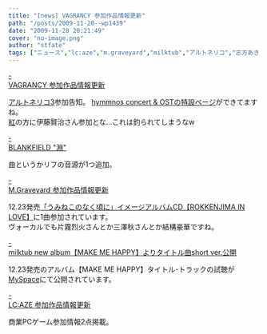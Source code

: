 ```yaml
---
title: "[news] VAGRANCY 参加作品情報更新"
path: "/posts/2009-11-28--wp1439"
date: "2009-11-28 20:21:49"
cover: "no-image.png"
author: "stfate"
tags: ["ニュース","lc:aze","m.graveyard","milktub","アルトネリコ","志方あきこ"]
---
```


<style type="text/css">
<!--
p {white-space: pre-wrap};
-->
</style>

<a class="topics" href="http://www.vagrancy.jp/" target="_blank">- VAGRANCY 参加作品情報更新</a>
<div class="news"><a href="http://ar-tonelico.jp/at3/">アルトネリコ3</a>参加告知。
<a href="http://ar-tonelico.jp/at3/at3_cd/index.htm">hymmnos concert & OSTの特設ページ</a>ができてますね。
<div id="talk"><a href="http://www.team-e.co.jp/sp/artonelico3/red.html">紅</a>の方に伊藤賢治さん参加とな…これは釣られてしまうなw</div></div>

<a class="topics" href="http://blankfield.but.jp/" target="_blank">- BLANKFIELD "淵"</a>
<div class="news">曲というかリフの音源が1つ追加。</div>

<a class="topics" href="http://www.geocities.jp/iwamud/" target="_blank">- M.Graveyard 参加作品情報更新</a>
<div class="news">12.23発売<a href="http://www.animate.tv/special/details.php?id=1252645755">「うみねこのなく頃に」イメージアルバムCD【ROKKENJIMA IN LOVE】</a>に1曲参加されています。
<div id="talk">ヴォーカルでも片霧烈火さんとか三澤秋さんとか結構豪華ですね。</div></div>

<a class="topics" href="http://www.milktub.com/" target="_blank">- milktub new album【MAKE ME HAPPY】よりタイトル曲short ver.公開</a>
<div class="news">12.23発売のアルバム【MAKE ME HAPPY】タイトル･トラックの試聴が<a href="http://www.myspace.com/milktub">MySpace</a>にて公開されています。</div>

<a class="topics" href="http://r-lmina.sakura.ne.jp/" target="_blank">- LC:AZE 参加作品情報更新</a>
<div class="news">商業PCゲーム参加情報2点掲載。</div>